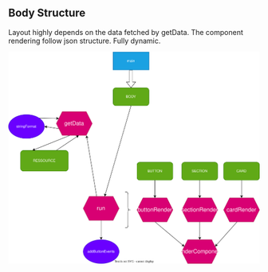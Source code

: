 ## Body Structure

Layout highly depends on the data fetched by getData.
The component rendering follow json structure. Fully dynamic.

![alt text](flow.drawio.svg "Flowchart")



